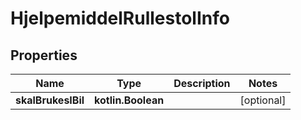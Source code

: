 
# HjelpemiddelRullestolInfo

## Properties
Name | Type | Description | Notes
------------ | ------------- | ------------- | -------------
**skalBrukesIBil** | **kotlin.Boolean** |  |  [optional]




